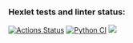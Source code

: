 ### Hexlet tests and linter status:
[![Actions Status](https://github.com/FillEvans/python-project-50/workflows/hexlet-check/badge.svg)](https://github.com/FillEvans/python-project-50/actions)
[![Python CI](https://github.com/FillEvans/python-project-50/actions/workflows/main.yml/badge.svg)](https://github.com/FillEvans/python-project-50/actions/workflows/main.yml)
<a href="https://codeclimate.com/github/FillEvans/python-project-50/maintainability"><img src="https://api.codeclimate.com/v1/badges/a0c7ccdb0a8c018a5899/maintainability" /></a>